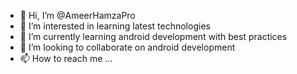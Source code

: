 - 👋 Hi, I’m @AmeerHamzaPro
- 👀 I’m interested in learning latest technologies
- 🌱 I’m currently learning android development with best practices
- 💞️ I’m looking to collaborate on android development
- 📫 How to reach me ...

<!---
AmeerHamzaPro/AmeerHamzaPro is a ✨ special ✨ repository because its `README.md` (this file) appears on your GitHub profile.
You can click the Preview link to take a look at your changes.
--->
